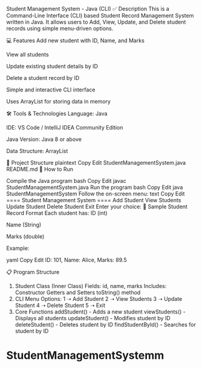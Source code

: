 Student Management System - Java (CLI) ✅ Description This is a Command-Line Interface (CLI) based Student Record Management System written in Java. It allows users to Add, View, Update, and Delete student records using simple menu-driven options.

💻 Features Add new student with ID, Name, and Marks

View all students

Update existing student details by ID

Delete a student record by ID

Simple and interactive CLI interface

Uses ArrayList for storing data in memory

🛠️ Tools & Technologies Language: Java

IDE: VS Code / IntelliJ IDEA Community Edition

Java Version: Java 8 or above

Data Structure: ArrayList

📂 Project Structure plaintext Copy Edit StudentManagementSystem.java README.md 🚀 How to Run

Compile the Java program bash Copy Edit javac StudentManagementSystem.java
Run the program bash Copy Edit java StudentManagementSystem
Follow the on-screen menu: text Copy Edit ==== Student Management System ====
Add Student
View Students
Update Student
Delete Student
Exit Enter your choice: 📄 Sample Student Record Format Each student has:
ID (int)

Name (String)

Marks (double)

Example:

yaml Copy Edit ID: 101, Name: Alice, Marks: 89.5

📋 Program Structure
1. Student Class (Inner Class)
Fields: id, name, marks
Includes:
Constructor
Getters and Setters
toString() method
2. CLI Menu
Options:
1 ➝ Add Student
2 ➝ View Students
3 ➝ Update Student
4 ➝ Delete Student
5 ➝ Exit
3. Core Functions
addStudent() - Adds a new student
viewStudents() - Displays all students
updateStudent() - Modifies student by ID
deleteStudent() - Deletes student by ID
findStudentById() - Searches for student by ID
# StudentManagementSystemm
